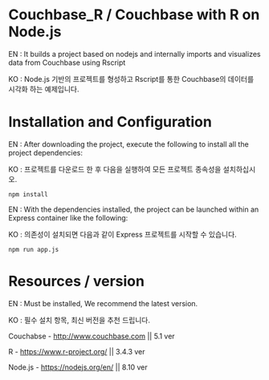# Couchbase_R / Couchbase with R on Node.js
EN : It builds a project based on nodejs and internally imports and visualizes data from Couchbase using Rscript

KO : Node.js 기반의 프로젝트를 형성하고 Rscript를 통한 Couchbase의 데이터를 시각화 하는 예제입니다.


# Installation and Configuration
EN : After downloading the project, execute the following to install all the project dependencies:

KO : 프로젝트를 다운로드 한 후 다음을 실행하여 모든 프로젝트 종속성을 설치하십시오.


    npm install

EN : With the dependencies installed, the project can be launched within an Express container like the following:

KO : 의존성이 설치되면 다음과 같이 Express 프로젝트를 시작할 수 있습니다.

    npm run app.js


# Resources / version
EN : Must be installed, We recommend the latest version.

KO : 필수 설치 항목, 최신 버전을 추천 드립니다.

Couchabse - http://www.couchbase.com    ||  5.1 ver

R - https://www.r-project.org/  ||  3.4.3 ver

Node.js - https://nodejs.org/en/    ||  8.10 ver
